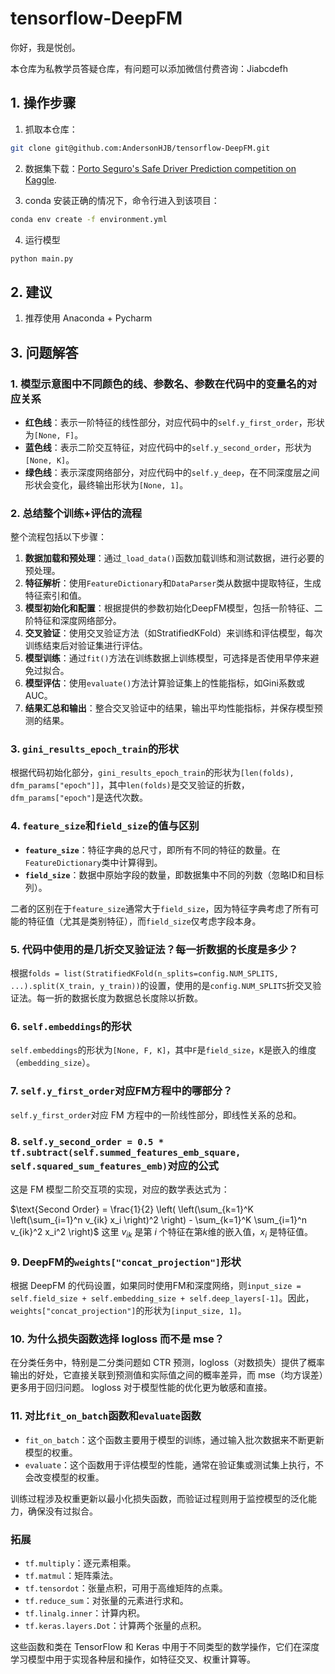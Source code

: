 # tensorflow-DeepFM

你好，我是悦创。

本仓库为私教学员答疑仓库，有问题可以添加微信付费咨询：Jiabcdefh

## 1. 操作步骤

1. 抓取本仓库：

```bash
git clone git@github.com:AndersonHJB/tensorflow-DeepFM.git
```

2. 数据集下载：[Porto Seguro's Safe Driver Prediction competition on Kaggle](https://www.kaggle.com/c/porto-seguro-safe-driver-prediction).

3. conda 安装正确的情况下，命令行进入到该项目：

```bash
conda env create -f environment.yml
```

4. 运行模型

```bash
python main.py
```

## 2. 建议

1. 推荐使用 Anaconda + Pycharm


## 3. 问题解答

### 1. 模型示意图中不同颜色的线、参数名、参数在代码中的变量名的对应关系

- **红色线**：表示一阶特征的线性部分，对应代码中的`self.y_first_order`，形状为`[None, F]`。
- **蓝色线**：表示二阶交互特征，对应代码中的`self.y_second_order`，形状为`[None, K]`。
- **绿色线**：表示深度网络部分，对应代码中的`self.y_deep`，在不同深度层之间形状会变化，最终输出形状为`[None, 1]`。

### 2. 总结整个训练+评估的流程

整个流程包括以下步骤：

1. **数据加载和预处理**：通过`_load_data()`函数加载训练和测试数据，进行必要的预处理。
2. **特征解析**：使用`FeatureDictionary`和`DataParser`类从数据中提取特征，生成特征索引和值。
3. **模型初始化和配置**：根据提供的参数初始化DeepFM模型，包括一阶特征、二阶特征和深度网络部分。
4. **交叉验证**：使用交叉验证方法（如StratifiedKFold）来训练和评估模型，每次训练结束后对验证集进行评估。
5. **模型训练**：通过`fit()`方法在训练数据上训练模型，可选择是否使用早停来避免过拟合。
6. **模型评估**：使用`evaluate()`方法计算验证集上的性能指标，如Gini系数或AUC。
7. **结果汇总和输出**：整合交叉验证中的结果，输出平均性能指标，并保存模型预测的结果。

### 3. `gini_results_epoch_train`的形状

根据代码初始化部分，`gini_results_epoch_train`的形状为`[len(folds), dfm_params["epoch"]]`，其中`len(folds)`是交叉验证的折数，`dfm_params["epoch"]`是迭代次数。

### 4. `feature_size`和`field_size`的值与区别

- **`feature_size`**：特征字典的总尺寸，即所有不同的特征的数量。在`FeatureDictionary`类中计算得到。
- **`field_size`**：数据中原始字段的数量，即数据集中不同的列数（忽略ID和目标列）。

二者的区别在于`feature_size`通常大于`field_size`，因为特征字典考虑了所有可能的特征值（尤其是类别特征），而`field_size`仅考虑字段本身。

### 5. 代码中使用的是几折交叉验证法？每一折数据的长度是多少？
根据`folds = list(StratifiedKFold(n_splits=config.NUM_SPLITS, ...).split(X_train, y_train))`的设置，使用的是`config.NUM_SPLITS`折交叉验证法。每一折的数据长度为数据总长度除以折数。

### 6. `self.embeddings`的形状

`self.embeddings`的形状为`[None, F, K]`，其中`F`是`field_size`，`K`是嵌入的维度（`embedding_size`）。

### 7. `self.y_first_order`对应FM方程中的哪部分？

`self.y_first_order`对应 FM 方程中的一阶线性部分，即线性关系的总和。

### 8. `self.y_second_order = 0.5 * tf.subtract(self.summed_features_emb_square, self.squared_sum_features_emb)`对应的公式

这是 FM 模型二阶交互项的实现，对应的数学表达式为：

$\text{Second Order} = \frac{1}{2} \left( \left(\sum_{k=1}^K \left(\sum_{i=1}^n v_{ik} x_i \right)^2 \right) - \sum_{k=1}^K \sum_{i=1}^n v_{ik}^2 x_i^2 \right)$
这里 $v_{ik}$ 是第 $i$ 个特征在第$k$维的嵌入值，$x_i$ 是特征值。

### 9. DeepFM的`weights["concat_projection"]`形状

根据 DeepFM 的代码设置，如果同时使用FM和深度网络，则`input_size = self.field_size + self.embedding_size + self.deep_layers[-1]`。因此，`weights["concat_projection"]`的形状为`[input_size, 1]`。

### 10. 为什么损失函数选择 logloss 而不是 mse？

在分类任务中，特别是二分类问题如 CTR 预测，logloss（对数损失）提供了概率输出的好处，它直接关联到预测值和实际值之间的概率差异，而 mse（均方误差）更多用于回归问题。 logloss 对于模型性能的优化更为敏感和直接。

### 11. 对比`fit_on_batch`函数和`evaluate`函数

- `fit_on_batch`：这个函数主要用于模型的训练，通过输入批次数据来不断更新模型的权重。
- `evaluate`：这个函数用于评估模型的性能，通常在验证集或测试集上执行，不会改变模型的权重。

训练过程涉及权重更新以最小化损失函数，而验证过程则用于监控模型的泛化能力，确保没有过拟合。

### 拓展

- `tf.multiply`：逐元素相乘。
- `tf.matmul`：矩阵乘法。
- `tf.tensordot`：张量点积，可用于高维矩阵的点乘。
- `tf.reduce_sum`：对张量的元素进行求和。
- `tf.linalg.inner`：计算内积。
- `tf.keras.layers.Dot`：计算两个张量的点积。

这些函数和类在 TensorFlow 和 Keras 中用于不同类型的数学操作，它们在深度学习模型中用于实现各种层和操作，如特征交叉、权重计算等。
